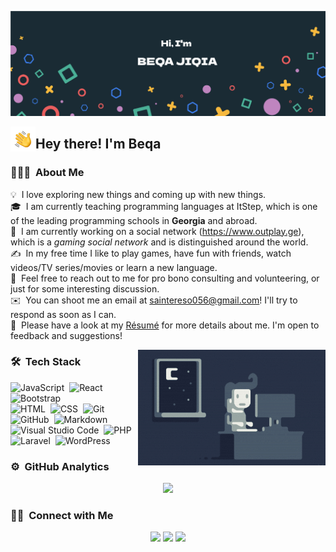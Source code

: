 ![Beqa Jiqia's Profile](./assets/GitHubHeader.png)

<img alt="Night Coding" src="https://raw.githubusercontent.com/AVS1508/AVS1508/master/assets/Hand%20Wave.gif" width='40' align="left"/><h2>Hey there! I'm Beqa</h2>

### 👨🏻‍💻 &nbsp;About Me

💡 &nbsp;I love exploring new things and coming up with new things.\
🎓 &nbsp;I am currently teaching programming languages ​​at ItStep, which is one of the leading programming schools in **Georgia** and abroad.\
🌱 &nbsp;I am currently working on a social network (https://www.outplay.ge), which is a *gaming social network* and is distinguished around the world.\
✍️ &nbsp;In my free time I like to play games, have fun with friends, watch videos/TV series/movies or learn a new language.\
💬 &nbsp;Feel free to reach out to me for pro bono consulting and volunteering, or just for some interesting discussion.\
✉️ &nbsp;You can shoot me an email at saintereso056@gmail.com! I'll try to respond as soon as I can.\
📄 &nbsp;Please have a look at my [Résumé](./assets/Developer-resume.pdf) for more details about me. I'm open to feedback and suggestions!

<img alt="Night Coding" src="https://raw.githubusercontent.com/AVS1508/AVS1508/master/assets/Night-Coding.gif" align="right"/>

### 🛠 &nbsp;Tech Stack
![JavaScript](https://img.shields.io/badge/-JavaScript-05122A?style=flat&logo=javascript)&nbsp;
![React](https://img.shields.io/badge/-React-05122A?style=flat&logo=react)&nbsp;
![Bootstrap](https://img.shields.io/badge/-Bootstrap-05122A?style=flat&logo=bootstrap&logoColor=563D7C)\
![HTML](https://img.shields.io/badge/-HTML-05122A?style=flat&logo=HTML5)&nbsp;
![CSS](https://img.shields.io/badge/-CSS-05122A?style=flat&logo=CSS3&logoColor=1572B6)&nbsp;
![Git](https://img.shields.io/badge/-Git-05122A?style=flat&logo=git)&nbsp;
![GitHub](https://img.shields.io/badge/-GitHub-05122A?style=flat&logo=github)&nbsp;
![Markdown](https://img.shields.io/badge/-Markdown-05122A?style=flat&logo=markdown)\
![Visual Studio Code](https://img.shields.io/badge/-Visual%20Studio%20Code-05122A?style=flat&logo=visual-studio-code&logoColor=007ACC)&nbsp;
![PHP](https://img.shields.io/badge/-PHP-05122A?style=flat&logo=php)&nbsp;
![Laravel](https://img.shields.io/badge/-Laravel-05122A?style=flat&logo=laravel)&nbsp;
![WordPress](https://img.shields.io/badge/-WordPress-05122A?style=flat&logo=wordpress)&nbsp;


### ⚙️ &nbsp;GitHub Analytics

<p align="center">
<a href="https://github.com/B3K4682">
  <img height="180em" src="https://github-readme-stats-eight-theta.vercel.app/api?username=B3K4682&show_icons=true&theme=algolia&include_all_commits=true&count_private=true"/>
</a>
</p>

### 🤝🏻 &nbsp;Connect with Me

<p align="center">
<a href="https://beqa-jiqia.vercel.app" target="_blank"><img src="https://img.shields.io/badge/-BeqaJiqia-3423A6?style=flat&logo=Google-Chrome&logoColor=white"/></a>
<a href="mailto:saintereso056@gmail.com" target="_blank"><img src="https://img.shields.io/badge/-saintereso056@gmail.com-D14836?style=flat&logo=Gmail&logoColor=white"/></a>
<a href="https://facebook.com/1B3K4" target="_blank"><img src="https://img.shields.io/badge/-@Beqa%20Jiqia-1877F2?style=flat&logo=Facebook&logoColor=white"/></a>
</p>
